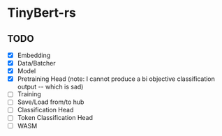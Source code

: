 # TinyBert-rs

## TODO

* [x] Embedding
* [x] Data/Batcher
* [x] Model
* [x] Pretraining Head (note: I cannot produce a bi objective classification output -- which is sad)
* [ ] Training
* [ ] Save/Load from/to hub 
* [ ] Classification Head
* [ ] Token Classification Head
* [ ] WASM
